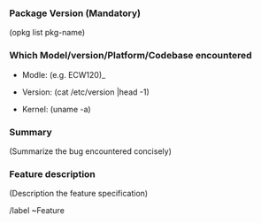 ### Package Version (Mandatory)

(opkg list pkg-name)

### Which Model/version/Platform/Codebase encountered

- Modle: (e.g. ECW120)_

- Version: (cat /etc/version |head -1)

- Kernel: (uname -a)

### Summary

(Summarize the bug encountered concisely)

### Feature description

(Description the feature specification)


/label ~Feature
